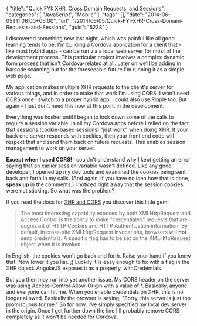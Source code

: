 {
	"title": "Quick FYI: XHR, Cross Domain Requests, and Sessions",
	"categories": [
		"JavaScript",
		"Mobile"
	],
	"tags": [],
	"date": "2014-06-05T11:06:00+06:00",
	"url": "/2014/06/05/Quick-FYI-XHR-Cross-Domain-Requests-and-Sessions",
	"guid": "5238"
}

<p>
I discovered something new last night, which was painful like all good learning tends to be. I'm building a Cordova application for a client that - like most hybrid apps - can be run via a local web server for most of the development process. This particular project involves a complex dynamic form process that isn't Cordova-related at all. Later on we'll be adding in barcode scanning but for the foreseeable future I'm running it as a simple web page. 
</p>

<p>
My application makes multiple XHR requests to the client's server for various things, and in order to make that work I'm using CORS. I won't need CORS once I switch to a proper hybrid app. I could also use Ripple too. But again - I just don't need this now at this point in the development.
</p>

<p>
Everything was kosher until I began to lock down some of the calls to require a session variable. In all my Cordova apps before I relied on the fact that sessions (cookie-based sessions) "just work" when doing XHR. If your back end server responds with cookies, then your front end code will respect that and send them back on future requests. This enables session management to work on your server. 
</p>

<p>
<strong>Except when I used CORS!</strong> I couldn't understand why I kept getting an error saying that an earlier session variable wasn't defined. Like any good developer, I opened up my dev tools and examined the cookies being sent back and forth in my calls. (And again, if you have no idea how that is done, <strong>speak up</strong> in the comments.) I noticed right away that the session cookies were not sticking. So what was the problem?
</p>

<p>
If you read the docs for <a href="https://developer.mozilla.org/en-US/docs/Web/HTTP/Access_control_CORS#section_5">XHR and CORS</a> you discover this little gem:
</p>

<blockquote>
The most interesting capability exposed by both XMLHttpRequest and Access Control is the ability to make "credentialed" requests that are cognizant of HTTP Cookies and HTTP Authentication information.  By default, in cross-site XMLHttpRequest invocations, browsers will <strong>not</strong> send credentials.  A specific flag has to be set on the XMLHttpRequest object when it is invoked.
</blockquote>

<p>
In English, the cookies won't go back and forth. Raise your hand if you knew that. Now lower it you liar. ;) Luckily it is easy enough to fix with a flag in the XHR object. AngularJS exposes it as a property, withCredentials. 
</p>

<p>
But you then may run into yet another issue. My CORS header on the server was using Access-Control-Allow-Origin with a value of *. Basically, anyone and everyone can hit me. When you enable credentials on XHR, this is no longer allowed. Basically the browser is saying, "Sorry, this server is just too promiscuous for me." So for now, I've simply specified my local dev server in the origin. Once I get further down the line I'll probably remove CORS completely as it won't be needed for Cordova.
</p>